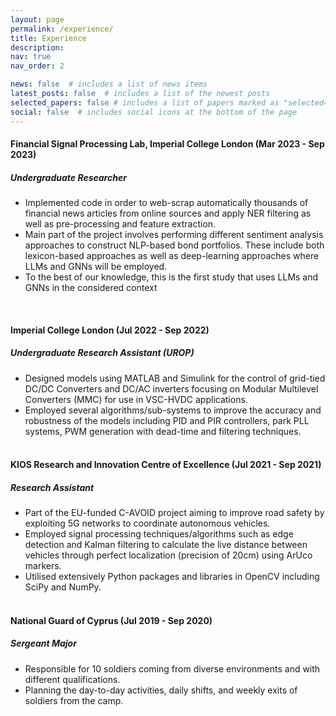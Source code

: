 ```yaml
---
layout: page
permalink: /experience/
title: Experience
description:
nav: true
nav_order: 2

news: false  # includes a list of news items
latest_posts: false  # includes a list of the newest posts
selected_papers: false # includes a list of papers marked as "selected={true}"
social: false  # includes social icons at the bottom of the page
---
```


#### Financial Signal Processing Lab, Imperial College London (Mar 2023 - Sep 2023)

##### *Undergraduate Researcher*
- Implemented code in order to web-scrap automatically thousands of financial news articles
from online sources and apply NER filtering as well as pre-processing and feature extraction.
- Main part of the project involves performing different sentiment analysis approaches
to construct NLP-based bond portfolios. These include both lexicon-based approaches as well
as deep-learning approaches where LLMs and GNNs will be employed.
- To the best of our knowledge, this is the first study that uses LLMs and GNNs
in the considered context
<br/>

#### Imperial College London (Jul 2022 - Sep 2022)

##### *Undergraduate Research Assistant (UROP)*
- Designed models using MATLAB and Simulink for the control of grid-tied DC/DC Converters
and DC/AC inverters focusing on Modular Multilevel Converters (MMC) for use in VSC-HVDC applications.
- Employed several algorithms/sub-systems to improve the accuracy and robustness of the
models including PID and PIR controllers, park PLL systems, PWM generation with dead-time
and filtering techniques.
<br/><br/>

#### KIOS Research and Innovation Centre of Excellence (Jul 2021 - Sep 2021)

##### *Research Assistant*
- Part of the EU-funded C-AVOID project aiming to improve road safety by exploiting 5G networks
to coordinate autonomous vehicles.
- Employed signal processing techniques/algorithms such as edge detection and Kalman filtering to
calculate the live distance between vehicles through perfect localization (precision of 20cm)
using ArUco markers.
- Utilised extensively Python packages and libraries in OpenCV including SciPy and NumPy.
<br/><br/>

#### National Guard of Cyprus (Jul 2019 - Sep 2020)

##### *Sergeant Major*
- Responsible for 10 soldiers coming from diverse environments and with different qualifications.
- Planning the day-to-day activities, daily shifts, and weekly exits of soldiers from the camp.
